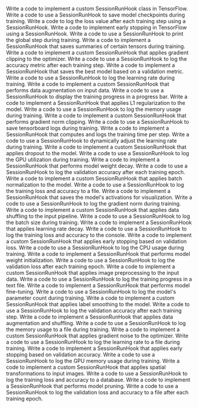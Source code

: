 Write a code to implement a custom SessionRunHook class in TensorFlow.
Write a code to use a SessionRunHook to save model checkpoints during training.
Write a code to log the loss value after each training step using a SessionRunHook.
Write a code to implement early stopping in TensorFlow using a SessionRunHook.
Write a code to use a SessionRunHook to print the global step during training.
Write a code to implement a SessionRunHook that saves summaries of certain tensors during training.
Write a code to implement a custom SessionRunHook that applies gradient clipping to the optimizer.
Write a code to use a SessionRunHook to log the accuracy metric after each training step.
Write a code to implement a SessionRunHook that saves the best model based on a validation metric.
Write a code to use a SessionRunHook to log the learning rate during training.
Write a code to implement a custom SessionRunHook that performs data augmentation on input data.
Write a code to use a SessionRunHook to display the training progress in a progress bar.
Write a code to implement a SessionRunHook that applies L1 regularization to the model.
Write a code to use a SessionRunHook to log the memory usage during training.
Write a code to implement a custom SessionRunHook that performs gradient norm clipping.
Write a code to use a SessionRunHook to save tensorboard logs during training.
Write a code to implement a SessionRunHook that computes and logs the training time per step.
Write a code to use a SessionRunHook to dynamically adjust the learning rate during training.
Write a code to implement a custom SessionRunHook that applies dropout to the model.
Write a code to use a SessionRunHook to log the GPU utilization during training.
Write a code to implement a SessionRunHook that performs model weight decay.
Write a code to use a SessionRunHook to log the validation accuracy after each training epoch.
Write a code to implement a custom SessionRunHook that applies batch normalization to the model.
Write a code to use a SessionRunHook to log the training loss and accuracy to a file.
Write a code to implement a SessionRunHook that saves the model's activations for visualization.
Write a code to use a SessionRunHook to log the gradient norm during training.
Write a code to implement a custom SessionRunHook that applies data shuffling to the input pipeline.
Write a code to use a SessionRunHook to log the batch size during training.
Write a code to implement a SessionRunHook that applies learning rate decay.
Write a code to use a SessionRunHook to log the training loss and accuracy to the console.
Write a code to implement a custom SessionRunHook that applies early stopping based on validation loss.
Write a code to use a SessionRunHook to log the CPU usage during training.
Write a code to implement a SessionRunHook that performs model weight initialization.
Write a code to use a SessionRunHook to log the validation loss after each training epoch.
Write a code to implement a custom SessionRunHook that applies image preprocessing to the input data.
Write a code to use a SessionRunHook to log the training progress in a text file.
Write a code to implement a SessionRunHook that performs model fine-tuning.
Write a code to use a SessionRunHook to log the model's parameter count during training.
Write a code to implement a custom SessionRunHook that applies label smoothing to the model.
Write a code to use a SessionRunHook to log the validation accuracy after each training step.
Write a code to implement a SessionRunHook that applies data augmentation and shuffling.
Write a code to use a SessionRunHook to log the memory usage to a file during training.
Write a code to implement a custom SessionRunHook that applies gradient noise to the optimizer.
Write a code to use a SessionRunHook to log the learning rate to a file during training.
Write a code to implement a SessionRunHook that applies early stopping based on validation accuracy.
Write a code to use a SessionRunHook to log the GPU memory usage during training.
Write a code to implement a custom SessionRunHook that applies spatial transformations to input images.
Write a code to use a SessionRunHook to log the training loss and accuracy to a database.
Write a code to implement a SessionRunHook that performs model pruning.
Write a code to use a SessionRunHook to log the validation loss and accuracy to a file after each training epoch.